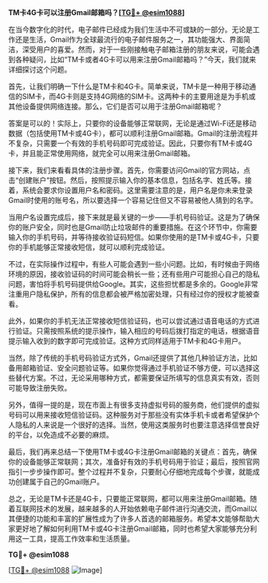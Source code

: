 **TM卡4G卡可以注册Gmail邮箱吗？[[TG💪+ @esim1088](https://t.me/s/esim1088)]**

在当今数字化的时代，电子邮件已经成为我们生活中不可或缺的一部分。无论是工作还是生活，Gmail作为全球最流行的电子邮件服务之一，其功能强大、界面简洁，深受用户的喜爱。然而，对于一些刚接触电子邮箱注册的朋友来说，可能会遇到各种疑问，比如“TM卡或者4G卡可以用来注册Gmail邮箱吗？”今天，我们就来详细探讨这个问题。

首先，让我们明确一下什么是TM卡和4G卡。简单来说，TM卡是一种用于移动通信的SIM卡，而4G卡则是支持4G网络的SIM卡。这两种卡的主要用途是为手机或其他设备提供网络连接。那么，它们是否可以用于注册Gmail邮箱呢？

答案是可以的！实际上，只要你的设备能够正常联网，无论是通过Wi-Fi还是移动数据（包括使用TM卡或4G卡），都可以顺利注册Gmail邮箱。Gmail的注册流程并不复杂，只需要一个有效的手机号码即可完成验证。因此，只要你有TM卡或4G卡，并且能正常使用网络，就完全可以用来注册Gmail邮箱。

接下来，我们来看看具体的注册步骤。首先，你需要访问Gmail的官方网站，点击“创建账户”按钮。然后，按照提示输入你的基本信息，包括名字、姓氏等。接着，系统会要求你设置用户名和密码。这里需要注意的是，用户名是你未来登录Gmail时使用的账号名，所以要选择一个容易记住但又不容易被他人猜到的名字。

当用户名设置完成后，接下来就是最关键的一步——手机号码验证。这是为了确保你的账户安全，同时也是Gmail防止垃圾邮件的重要措施。在这个环节中，你需要输入你的手机号码，并等待接收验证码短信。如果你使用的是TM卡或4G卡，只要你的手机能够正常接收短信，就可以顺利完成验证。

不过，在实际操作过程中，有些人可能会遇到一些小问题。比如，有时候由于网络环境的原因，接收验证码的时间可能会稍长一些；还有些用户可能担心自己的隐私问题，害怕将手机号码提供给Google。其实，这些担忧都是多余的。Google非常注重用户隐私保护，所有的信息都会被严格加密处理，只有经过你的授权才能被查看。

此外，如果你的手机无法正常接收短信验证码，也可以尝试通过语音电话的方式进行验证。只需按照系统的提示操作，输入相应的号码后拨打指定的电话，根据语音提示输入收到的数字即可完成验证。这种方式同样适用于TM卡和4G卡用户。

当然，除了传统的手机号码验证方式外，Gmail还提供了其他几种验证方法，比如备用邮箱验证、安全问题验证等。如果你觉得通过手机验证不够方便，可以选择这些替代方案。不过，无论采用哪种方式，都需要保证所填写的信息真实有效，否则可能导致注册失败。

另外，值得一提的是，现在市面上有很多支持虚拟号码的服务商，他们提供的虚拟号码可以用来接收短信验证码。这种服务对于那些没有实体手机卡或者希望保护个人隐私的人来说是一个很好的选择。当然，使用这类服务时也要注意选择信誉良好的平台，以免造成不必要的麻烦。

最后，我们再来总结一下使用TM卡或4G卡注册Gmail邮箱的关键点：首先，确保你的设备能够正常联网；其次，准备好有效的手机号码用于验证；最后，按照官网指引一步步操作即可。整个过程并不复杂，只要耐心仔细地完成每个步骤，就能成功创建属于自己的Gmail账户。

总之，无论是TM卡还是4G卡，只要能正常联网，都可以用来注册Gmail邮箱。随着互联网技术的发展，越来越多的人开始依赖电子邮件进行沟通交流，而Gmail以其便捷的功能和丰富的扩展性成为了许多人首选的邮箱服务。希望本文能够帮助大家更好地了解如何利用TM卡或4G卡注册Gmail邮箱，同时也希望大家能够充分利用这一工具，提高工作效率和生活质量。

**TG💪+ @esim1088**  

[[TG💪+ @esim1088](https://t.me/s/esim1088) ![Image](https://i.postimg.cc/4NQfJmqS/Snipaste-2025-05-13-00-14-12.png)]